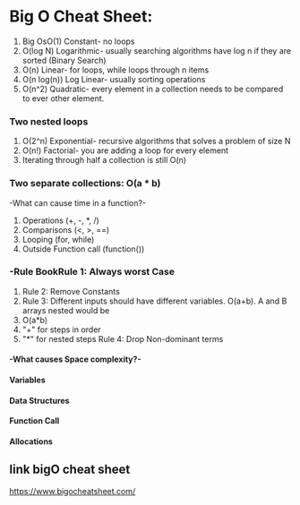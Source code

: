 # Big O Cheat Sheet:
1. Big OsO(1) Constant- no loops
2. O(log N) Logarithmic- usually searching algorithms have log n if they are sorted (Binary Search)
3. O(n) Linear- for loops, while loops through n items
4. O(n log(n)) Log Linear- usually sorting operations
5. O(n^2) Quadratic- every element in a collection needs to be compared to ever other element.
### Two nested loops
1. O(2^n) Exponential- recursive algorithms that solves a problem of size N
2. O(n!) Factorial- you are adding a loop for every element
3. Iterating through half a collection is still O(n)
### Two separate collections: O(a * b)
-What can cause time in a function?-
1. Operations (+, -, *, /)
2. Comparisons (<, >, ==)
3. Looping (for, while)
4. Outside Function call (function())
### -Rule BookRule 1: Always worst Case
1. Rule 2: Remove Constants
2. Rule 3: Different inputs should have different variables. O(a+b). A and B arrays nested would be
3. O(a*b)
4. "+" for steps in order
5. "*" for nested steps
  Rule 4: Drop Non-dominant terms

#### -What causes Space complexity?-
####  Variables
#### Data Structures
#### Function Call
#### Allocations


## link bigO cheat sheet
https://www.bigocheatsheet.com/

